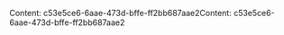 <span data-ttu-id="d9d0c-101">Content: c53e5ce6-6aae-473d-bffe-ff2bb687aae2</span><span class="sxs-lookup"><span data-stu-id="d9d0c-101">Content: c53e5ce6-6aae-473d-bffe-ff2bb687aae2</span></span>